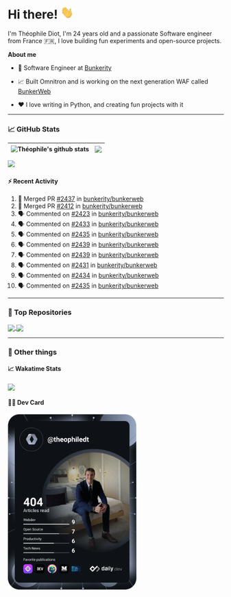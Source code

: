 # Hi there! <img src="./wave.gif" width="30px" height="30px" />

I'm Théophile Diot, I'm 24 years old and a passionate Software engineer from France 🇫🇷, I love building fun experiments and open-source projects.

**About me**

- 💼 Software Engineer at [Bunkerity](https://www.bunkerity.com/)

- 📈 Built Omnitron and is working on the next generation WAF called [BunkerWeb](https://www.bunkerweb.io)

- ❤️ I love writing in Python, and creating fun projects with it

---

### 📈 GitHub Stats

| <img align="center" src="https://github-readme-stats.vercel.app/api?username=TheophileDiot&show_icons=true&include_all_commits=true&theme=algolia&hide_border=true&rank_icon=github" alt="Théophile's github stats" /> | <img align="center" src="https://github-readme-stats.vercel.app/api/top-langs/?username=TheophileDiot&layout=compact&theme=algolia&hide_border=true" /> |
| ---------------------------------------------------------------------------------------------------------------------------------------------------------------------------------------------------------------------- | ------------------------------------------------------------------------------------------------------------------------------------------------------- |

![](https://github-readme-activity-graph.vercel.app/graph?username=TheophileDiot&theme=tokyo-night)

#### :zap: Recent Activity

<!--START_SECTION:activity-->
1. 🎉 Merged PR [#2437](https://github.com/bunkerity/bunkerweb/pull/2437) in [bunkerity/bunkerweb](https://github.com/bunkerity/bunkerweb)
2. 🎉 Merged PR [#2412](https://github.com/bunkerity/bunkerweb/pull/2412) in [bunkerity/bunkerweb](https://github.com/bunkerity/bunkerweb)
3. 🗣 Commented on [#2423](https://github.com/bunkerity/bunkerweb/issues/2423#issuecomment-2999339461) in [bunkerity/bunkerweb](https://github.com/bunkerity/bunkerweb)
4. 🗣 Commented on [#2433](https://github.com/bunkerity/bunkerweb/issues/2433#issuecomment-2999338826) in [bunkerity/bunkerweb](https://github.com/bunkerity/bunkerweb)
5. 🗣 Commented on [#2435](https://github.com/bunkerity/bunkerweb/issues/2435#issuecomment-2999336553) in [bunkerity/bunkerweb](https://github.com/bunkerity/bunkerweb)
6. 🗣 Commented on [#2439](https://github.com/bunkerity/bunkerweb/issues/2439#issuecomment-2999334800) in [bunkerity/bunkerweb](https://github.com/bunkerity/bunkerweb)
7. 🗣 Commented on [#2439](https://github.com/bunkerity/bunkerweb/issues/2439#issuecomment-2999332607) in [bunkerity/bunkerweb](https://github.com/bunkerity/bunkerweb)
8. 🗣 Commented on [#2431](https://github.com/bunkerity/bunkerweb/issues/2431#issuecomment-2999317963) in [bunkerity/bunkerweb](https://github.com/bunkerity/bunkerweb)
9. 🗣 Commented on [#2434](https://github.com/bunkerity/bunkerweb/issues/2434#issuecomment-2999299006) in [bunkerity/bunkerweb](https://github.com/bunkerity/bunkerweb)
10. 🗣 Commented on [#2435](https://github.com/bunkerity/bunkerweb/issues/2435#issuecomment-2999292747) in [bunkerity/bunkerweb](https://github.com/bunkerity/bunkerweb)
<!--END_SECTION:activity-->

---

### 🔧 Top Repositories

<a href="https://github.com/bunkerity/bunkerweb">
  <img align="center" src="https://github-readme-stats.vercel.app/api/pin/?username=Bunkerity&repo=bunkerweb&theme=algolia" />
</a>
<a href="https://github.com/TheophileDiot/Omnitron">
  <img align="center" src="https://github-readme-stats.vercel.app/api/pin/?username=TheophileDiot&repo=Omnitron&theme=algolia" />
</a>

---

### 🎉 Other things

#### 📈 Wakatime Stats

<a href="https://wakatime.com/@theophile_bunkerity">
  <img align="center" src="https://github-readme-stats.vercel.app/api/wakatime?username=3aa5ce41-c253-43d9-8441-a721e446a45f&layout=compact&theme=algolia" />
</a>

#### 👨‍💻 Dev Card

<a href="https://app.daily.dev/TheophileDt">
  <img src="./devcard.svg" width="300" alt="Théophile Diot's Dev Card"/>
</a>
